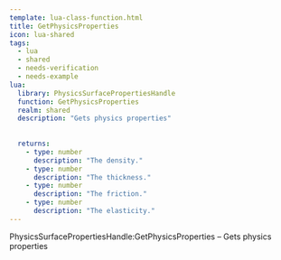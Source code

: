 ```yaml
---
template: lua-class-function.html
title: GetPhysicsProperties
icon: lua-shared
tags:
  - lua
  - shared
  - needs-verification
  - needs-example
lua:
  library: PhysicsSurfacePropertiesHandle
  function: GetPhysicsProperties
  realm: shared
  description: "Gets physics properties"
  
  
  returns:
    - type: number
      description: "The density."
    - type: number
      description: "The thickness."
    - type: number
      description: "The friction."
    - type: number
      description: "The elasticity."
---
```


<div class="lua__search__keywords">
PhysicsSurfacePropertiesHandle:GetPhysicsProperties &#x2013; Gets physics properties
</div>
